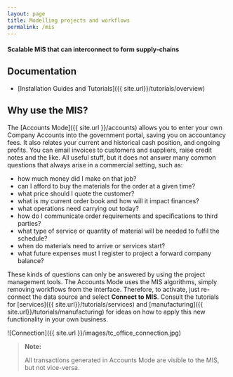 ```yaml
---
layout: page
title: Modelling projects and workflows
permalink: /mis
---
```


#### Scalable MIS that can interconnect to form supply-chains

## Documentation

- [Installation Guides and Tutorials]({{ site.url}}/tutorials/overview)

## Why use the MIS?

The [Accounts Mode]({{ site.url }}/accounts) allows you to enter your own Company Accounts into the government portal, saving you on accountancy fees. It also relates your current and historical cash position, and ongoing profits. You can email invoices to customers and suppliers, raise credit notes and the like. All useful stuff, but it does not answer many common questions that always arise in a commercial setting, such as:

- how much money did I make on that job?
- can I afford to buy the materials for the order at a given time?
- what price should I quote the customer?
- what is my current order book and how will it impact finances?
- what operations need carrying out today?
- how do I communicate order requirements and specifications to third parties?
- what type of service or quantity of material will be needed to fulfil the schedule?
- when do materials need to arrive or services start?
- what future expenses must I register to project a forward company balance?

These kinds of questions can only be answered by using the project management tools. The Accounts Mode uses the MIS algorithms, simply removing workflows from the interface. Therefore, to activate, just re-connect the data source and select **Connect to MIS**. Consult the tutorials for [services]({{ site.url}}/tutorials/services) and [manufacturing]({{ site.url}}/tutorials/manufacturing) for ideas on how to apply this new functionality in your own business.

![Connection]({{ site.url }}/images/tc_office_connection.jpg)

> **Note:** 
> 
> All transactions generated in Accounts Mode are visible to the MIS, but not vice-versa.
